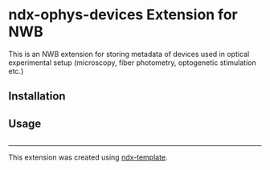 # ndx-ophys-devices Extension for NWB

This is an NWB extension for storing metadata of devices used in optical experimental setup (microscopy, fiber photometry, optogenetic stimulation etc.)

## Installation


## Usage

```python

```

---
This extension was created using [ndx-template](https://github.com/nwb-extensions/ndx-template).
